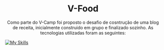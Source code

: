 <h1 align="center">V-Food</h1>

<p align="center">Como parte do V-Camp foi proposto o desafio de cosntrução de uma blog de receita, inicialmente construido em grupo e finalizado sozinho. As tecnologias utilizadas foram as seguintes:</p>

[![My Skills](https://skills.thijs.gg/icons?i=javascript,react,figma&theme=light)](https://skills.thijs.gg)
